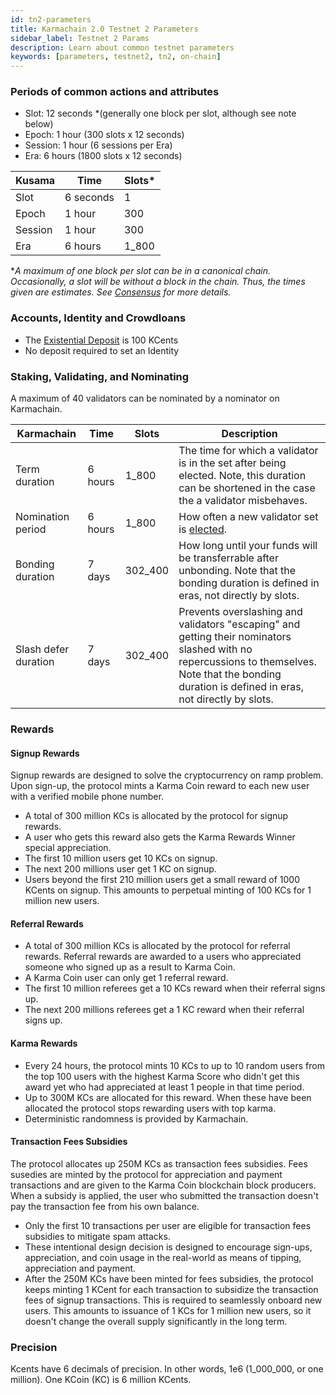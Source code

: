 ```yaml
---
id: tn2-parameters
title: Karmachain 2.0 Testnet 2 Parameters
sidebar_label: Testnet 2 Params
description: Learn about common testnet parameters
keywords: [parameters, testnet2, tn2, on-chain]
---
```


### Periods of common actions and attributes

- Slot: 12 seconds \*(generally one block per slot, although see note below)
- Epoch: 1 hour (300 slots x 12 seconds)
- Session: 1 hour (6 sessions per Era)
- Era: 6 hours (1800 slots x 12 seconds)

| Kusama  | Time      | Slots\* |
| ------- | --------- | ------- |
| Slot    | 6 seconds | 1       |
| Epoch   | 1 hour    | 300     |
| Session | 1 hour    | 300     |
| Era     | 6 hours   | 1_800   |

\*_A maximum of one block per slot can be in a canonical chain. Occasionally, a slot will be without
a block in the chain. Thus, the times given are *estimates*. See
[Consensus](https://guide.kusama.network/docs/learn-consensus) for more details._

### Accounts, Identity and Crowdloans

- The [Existential Deposit](https://guide.kusama.network/docs/learn-accounts.md#existential-deposit-and-reaping) is 100 KCents
- No deposit required to set an Identity

### Staking, Validating, and Nominating

A maximum of 40 validators can be nominated by a nominator on Karmachain.

| Karmachain           | Time    | Slots   | Description                                                                                                                                                                                       |
| -------------------- | ------- | ------- | ------------------------------------------------------------------------------------------------------------------------------------------------------------------------------------------------- |
| Term duration        | 6 hours | 1_800   | The time for which a validator is in the set after being elected. Note, this duration can be shortened in the case the a validator misbehaves.                                                    |
| Nomination period    | 6 hours | 1_800   | How often a new validator set is [elected](https://guide.kusama.network/docs/learn-phragmen.md).                                                                                                                          |
| Bonding duration     | 7 days  | 302_400 | How long until your funds will be transferrable after unbonding. Note that the bonding duration is defined in eras, not directly by slots.                                                        |
| Slash defer duration | 7 days  | 302_400 | Prevents overslashing and validators "escaping" and getting their nominators slashed with no repercussions to themselves. Note that the bonding duration is defined in eras, not directly by slots. |

### Rewards

#### Signup Rewards

Signup rewards are designed to solve the cryptocurrency on ramp problem. Upon sign-up, the protocol mints a Karma Coin reward to each new user with a verified mobile phone number.

* A total of 300 million KCs is allocated by the protocol for signup rewards.
* A user who gets this reward also gets the Karma Rewards Winner special appreciation.
* The first 10 million users get 10 KCs on signup.
* The next 200 millions user get 1 KC on signup.
* Users beyond the first 210 million users get a small reward of 1000 KCents on signup. This amounts to perpetual minting of 100 KCs for 1 million new users.

#### Referral Rewards

* A total of 300 million KCs is allocated by the protocol for referral rewards. Referral rewards are awarded to a users who appreciated someone who signed up as a result to Karma Coin.
* A Karma Coin user can only get 1 referral reward.
* The first 10 million referees get a 10 KCs reward when their referral signs up.
* The next 200 millions referees get a 1 KC reward when their referral signs up.

#### Karma Rewards

* Every 24 hours, the protocol mints 10 KCs to up to 10 random users from the top 100 users with the highest Karma Score who didn't get this award yet who had appreciated at least 1 people in that time period.
* Up to 300M KCs are allocated for this reward. When these have been allocated the protocol stops rewarding users with top karma.
* Deterministic randomness is provided by Karmachain.

#### Transaction Fees Subsidies

The protocol allocates up 250M KCs as transaction fees subsidies. Fees susedies are minted by the protocol for appreciation and payment transactions and are given to the Karma Coin blockchain block producers. When a subsidy is applied, the user who submitted the transaction doesn't pay the transaction fee from his own balance.

* Only the first 10 transactions per user are eligible for transaction fees subsidies to mitigate spam attacks.
* These intentional design decision is designed to encourage sign-ups, appreciation, and coin usage in the real-world as means of tipping, appreciation and payment.
* After the 250M KCs have been minted for fees subsidies, the protocol keeps minting 1 KCent for each transaction to subsidize the transaction fees of signup transactions. This is required to seamlessly onboard new users. This amounts to issuance of 1 KCs for 1 million new users, so it doesn't change the overall supply significantly in the long term.

### Precision

Kcents have 6 decimals of precision. In other words, 1e6 (1_000_000, or one million). One KCoin (KC) is 6 million KCents.


